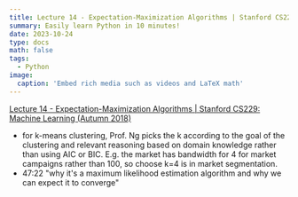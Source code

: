 ```yaml
---
title: Lecture 14 - Expectation-Maximization Algorithms | Stanford CS229 Machine Learning
summary: Easily learn Python in 10 minutes!
date: 2023-10-24
type: docs
math: false
tags:
  - Python
image:
  caption: 'Embed rich media such as videos and LaTeX math'
---
```


[Lecture 14 - Expectation-Maximization Algorithms | Stanford CS229: Machine Learning (Autumn 2018)](https://www.youtube.com/watch?v=rVfZHWTwXSA&ab_channel=StanfordOnline)

- for k-means clustering, Prof. Ng picks the k according to the goal of the clustering and relevant reasoning based on domain knowledge rather than using AIC or BIC. E.g. the market has bandwidth for 4 for market campaigns rather than 100, so choose k=4 is in market segmentation.
- 47:22 "why it's a maximum likelihood estimation algorithm and why we can expect it to converge"

